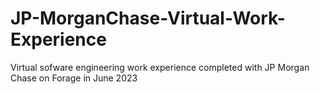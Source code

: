 # JP-MorganChase-Virtual-Work-Experience
Virtual sofware engineering work experience completed with JP Morgan Chase on Forage in June 2023
